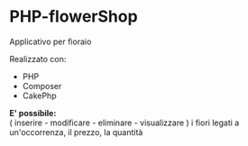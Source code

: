 # PHP-flowerShop

Applicativo per fioraio 

Realizzato con: 
<ul>
<li>PHP</li>
<li>Composer</li>
<li>CakePhp</li>
</ul>

<b>E' possibile:</b>
<br>
( inserire - modificare - eliminare - visualizzare )
i fiori legati a un'occorrenza, il prezzo, la quantità
